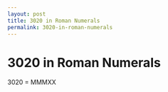 ```yaml
---
layout: post
title: 3020 in Roman Numerals
permalink: 3020-in-roman-numerals
---
```


# 3020 in Roman Numerals

3020 = MMMXX

